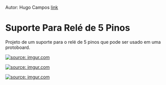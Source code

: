 Autor: Hugo Campos [link](https://github.com/HugocamposL3)

# Suporte Para Relé de 5 Pinos

Projeto de um suporte para o relé de 5 pinos que pode ser usado em uma protoboard.

<a href="https://imgur.com/defpcHY"><img src="https://imgur.com/defpcHY.jpg" title="source: imgur.com" /></a>

<a href="https://imgur.com/Gs5N9bA"><img src="https://imgur.com/Gs5N9bA.jpg" title="source: imgur.com" /></a>

<a href="https://imgur.com/CYwaXv4"><img src="https://imgur.com/CYwaXv4.jpg" title="source: imgur.com" /></a>
